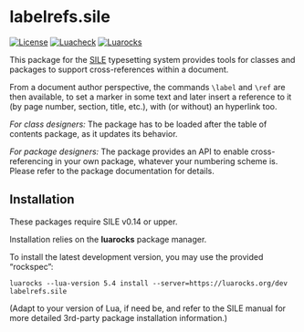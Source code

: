 # labelrefs.sile

[![License](https://img.shields.io/github/license/Omikhleia/labelrefs.sile)](LICENSE)
[![Luacheck](https://img.shields.io/github/workflow/status/Omikhleia/labelrefs.sile/Luacheck?label=Luacheck&logo=Lua)](https://github.com/Omikhleia/labelrefs.sile/actions?workflow=Luacheck)
[![Luarocks](https://img.shields.io/luarocks/v/Omikhleia/labelrefs.sile?label=Luarocks&logo=Lua)](https://luarocks.org/modules/Omikhleia/labelrefs.sile)

This package for the [SILE](https://github.com/sile-typesetter/sile) typesetting
system provides tools for classes and packages to support cross-references within a document.

From a document author perspective, the commands `\label` and `\ref` are then
available, to set a marker in some text and later insert a reference to it (by page number,
section, title, etc.), with (or without) an hyperlink too.

_For class designers:_ The package has to be loaded after the table of contents package,
as it updates its behavior.

_For package designers:_ The package provides an API to enable cross-referencing in your
own package, whatever your numbering scheme is. Please refer to the package documentation
for details.

## Installation

These packages require SILE v0.14 or upper.

Installation relies on the **luarocks** package manager.

To install the latest development version, you may use the provided “rockspec”:

```
luarocks --lua-version 5.4 install --server=https://luarocks.org/dev labelrefs.sile
```

(Adapt to your version of Lua, if need be, and refer to the SILE manual for more
detailed 3rd-party package installation information.)
